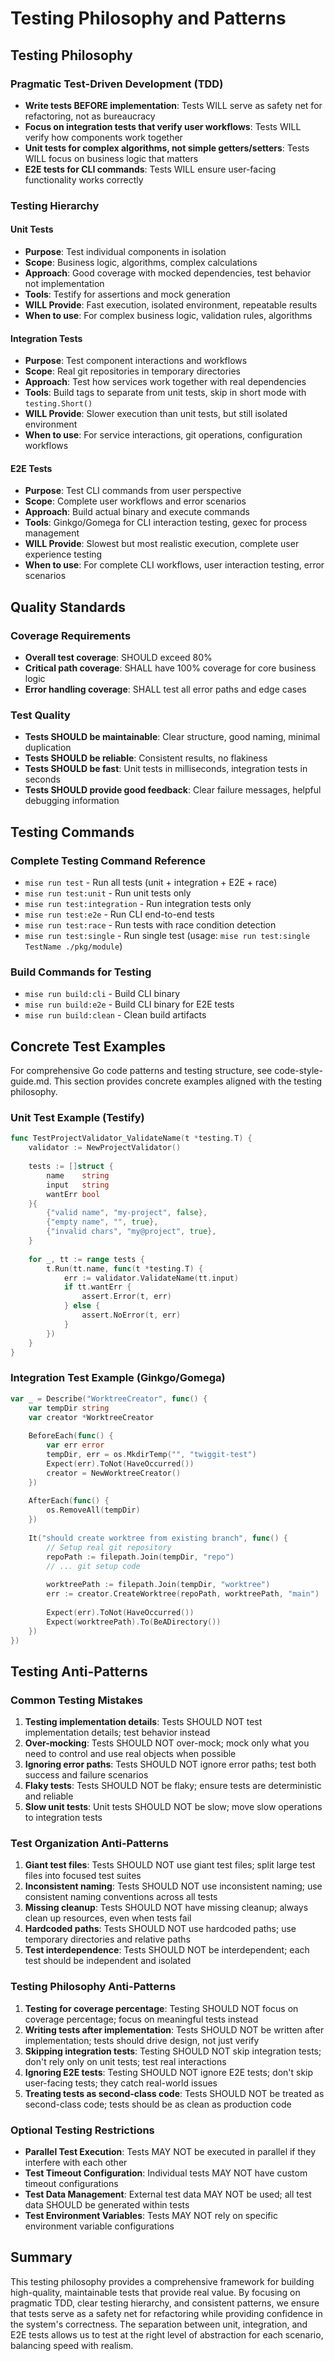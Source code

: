 # Testing Philosophy and Patterns

## Testing Philosophy

### Pragmatic Test-Driven Development (TDD)

- **Write tests BEFORE implementation**: Tests WILL serve as safety net for refactoring, not as bureaucracy
- **Focus on integration tests that verify user workflows**: Tests WILL verify how components work together
- **Unit tests for complex algorithms, not simple getters/setters**: Tests WILL focus on business logic that matters
- **E2E tests for CLI commands**: Tests WILL ensure user-facing functionality works correctly

### Testing Hierarchy

#### Unit Tests
- **Purpose**: Test individual components in isolation
- **Scope**: Business logic, algorithms, complex calculations
- **Approach**: Good coverage with mocked dependencies, test behavior not implementation
- **Tools**: Testify for assertions and mock generation
- **WILL Provide**: Fast execution, isolated environment, repeatable results
- **When to use**: For complex business logic, validation rules, algorithms

#### Integration Tests
- **Purpose**: Test component interactions and workflows
- **Scope**: Real git repositories in temporary directories
- **Approach**: Test how services work together with real dependencies
- **Tools**: Build tags to separate from unit tests, skip in short mode with `testing.Short()`
- **WILL Provide**: Slower execution than unit tests, but still isolated environment
- **When to use**: For service interactions, git operations, configuration workflows

#### E2E Tests
- **Purpose**: Test CLI commands from user perspective
- **Scope**: Complete user workflows and error scenarios
- **Approach**: Build actual binary and execute commands
- **Tools**: Ginkgo/Gomega for CLI interaction testing, gexec for process management
- **WILL Provide**: Slowest but most realistic execution, complete user experience testing
- **When to use**: For complete CLI workflows, user interaction testing, error scenarios



## Quality Standards

### Coverage Requirements

- **Overall test coverage**: SHOULD exceed 80%
- **Critical path coverage**: SHALL have 100% coverage for core business logic
- **Error handling coverage**: SHALL test all error paths and edge cases

### Test Quality

- **Tests SHOULD be maintainable**: Clear structure, good naming, minimal duplication
- **Tests SHOULD be reliable**: Consistent results, no flakiness
- **Tests SHOULD be fast**: Unit tests in milliseconds, integration tests in seconds
- **Tests SHOULD provide good feedback**: Clear failure messages, helpful debugging information

## Testing Commands

### Complete Testing Command Reference

- `mise run test` - Run all tests (unit + integration + E2E + race)
- `mise run test:unit` - Run unit tests only
- `mise run test:integration` - Run integration tests only
- `mise run test:e2e` - Run CLI end-to-end tests
- `mise run test:race` - Run tests with race condition detection
- `mise run test:single` - Run single test (usage: `mise run test:single TestName ./pkg/module`)

### Build Commands for Testing

- `mise run build:cli` - Build CLI binary
- `mise run build:e2e` - Build CLI binary for E2E tests
- `mise run build:clean` - Clean build artifacts

## Concrete Test Examples

For comprehensive Go code patterns and testing structure, see code-style-guide.md. This section provides concrete examples aligned with the testing philosophy.

### Unit Test Example (Testify)
```go
func TestProjectValidator_ValidateName(t *testing.T) {
    validator := NewProjectValidator()
    
    tests := []struct {
        name    string
        input   string
        wantErr bool
    }{
        {"valid name", "my-project", false},
        {"empty name", "", true},
        {"invalid chars", "my@project", true},
    }
    
    for _, tt := range tests {
        t.Run(tt.name, func(t *testing.T) {
            err := validator.ValidateName(tt.input)
            if tt.wantErr {
                assert.Error(t, err)
            } else {
                assert.NoError(t, err)
            }
        })
    }
}
```

### Integration Test Example (Ginkgo/Gomega)
```go
var _ = Describe("WorktreeCreator", func() {
    var tempDir string
    var creator *WorktreeCreator
    
    BeforeEach(func() {
        var err error
        tempDir, err = os.MkdirTemp("", "twiggit-test")
        Expect(err).ToNot(HaveOccurred())
        creator = NewWorktreeCreator()
    })
    
    AfterEach(func() {
        os.RemoveAll(tempDir)
    })
    
    It("should create worktree from existing branch", func() {
        // Setup real git repository
        repoPath := filepath.Join(tempDir, "repo")
        // ... git setup code
        
        worktreePath := filepath.Join(tempDir, "worktree")
        err := creator.CreateWorktree(repoPath, worktreePath, "main")
        
        Expect(err).ToNot(HaveOccurred())
        Expect(worktreePath).To(BeADirectory())
    })
})
```

## Testing Anti-Patterns

### Common Testing Mistakes

1. **Testing implementation details**: Tests SHOULD NOT test implementation details; test behavior instead
2. **Over-mocking**: Tests SHOULD NOT over-mock; mock only what you need to control and use real objects when possible
3. **Ignoring error paths**: Tests SHOULD NOT ignore error paths; test both success and failure scenarios
4. **Flaky tests**: Tests SHOULD NOT be flaky; ensure tests are deterministic and reliable
5. **Slow unit tests**: Unit tests SHOULD NOT be slow; move slow operations to integration tests

### Test Organization Anti-Patterns

1. **Giant test files**: Tests SHOULD NOT use giant test files; split large test files into focused test suites
2. **Inconsistent naming**: Tests SHOULD NOT use inconsistent naming; use consistent naming conventions across all tests
3. **Missing cleanup**: Tests SHOULD NOT have missing cleanup; always clean up resources, even when tests fail
4. **Hardcoded paths**: Tests SHOULD NOT use hardcoded paths; use temporary directories and relative paths
5. **Test interdependence**: Tests SHOULD NOT be interdependent; each test should be independent and isolated

### Testing Philosophy Anti-Patterns

1. **Testing for coverage percentage**: Testing SHOULD NOT focus on coverage percentage; focus on meaningful tests instead
2. **Writing tests after implementation**: Tests SHOULD NOT be written after implementation; tests should drive design, not just verify
3. **Skipping integration tests**: Testing SHOULD NOT skip integration tests; don't rely only on unit tests; test real interactions
4. **Ignoring E2E tests**: Testing SHOULD NOT ignore E2E tests; don't skip user-facing tests; they catch real-world issues
5. **Treating tests as second-class code**: Tests SHOULD NOT be treated as second-class code; tests should be as clean as production code

### Optional Testing Restrictions
- **Parallel Test Execution**: Tests MAY NOT be executed in parallel if they interfere with each other
- **Test Timeout Configuration**: Individual tests MAY NOT have custom timeout configurations
- **Test Data Management**: External test data MAY NOT be used; all test data SHOULD be generated within tests
- **Test Environment Variables**: Tests MAY NOT rely on specific environment variable configurations

## Summary

This testing philosophy provides a comprehensive framework for building high-quality, maintainable tests that provide real value. By focusing on pragmatic TDD, clear testing hierarchy, and consistent patterns, we ensure that tests serve as a safety net for refactoring while providing confidence in the system's correctness. The separation between unit, integration, and E2E tests allows us to test at the right level of abstraction for each scenario, balancing speed with realism.